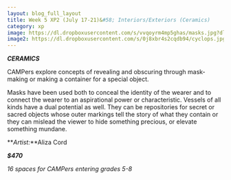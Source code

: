 ```yaml
---
layout: blog_full_layout
title: Week 5 XP2 (July 17-21)&#58; Interiors/Exteriors (Ceramics)
category: xp
image: https://dl.dropboxusercontent.com/s/vvqoyrm4mp5ghas/masks.jpg?dl=0
image2: https://dl.dropboxusercontent.com/s/0j8xbr4s2cqdb94/cyclops.jpg?dl=0
---
```


**_CERAMICS_**

CAMPers explore concepts of revealing and obscuring through mask-making or  making a container for a special object. 

Masks have been used both to conceal the identity of the wearer and to connect the wearer to an aspirational power or characteristic. Vessels of all kinds have a dual potential as well. They can be repositories for secret or sacred objects whose outer markings tell the story of what they contain or they can mislead the viewer to hide something precious, or elevate something mundane.
 

**_Artist:_**Aliza Cord 

**_$470_**

*16 spaces for CAMPers entering grades 5-8*
